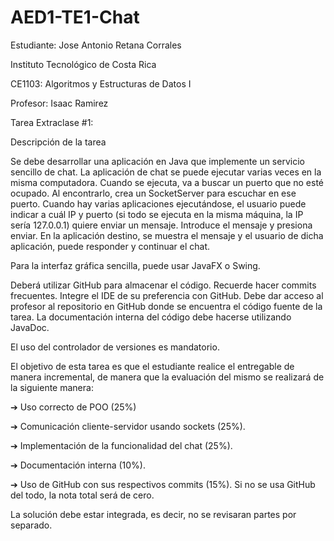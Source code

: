 # AED1-TE1-Chat
Estudiante: Jose Antonio Retana Corrales

Instituto Tecnológico de Costa Rica

CE1103: Algoritmos y Estructuras de Datos I

Profesor: Isaac Ramirez

Tarea Extraclase #1:

Descripción de la tarea

Se debe desarrollar una aplicación en Java que implemente un servicio sencillo de chat. La aplicación de
chat se puede ejecutar varias veces en la misma computadora. Cuando se ejecuta, va a buscar un puerto
que no esté ocupado. Al encontrarlo, crea un SocketServer para escuchar en ese puerto. Cuando hay varias
aplicaciones ejecutándose, el usuario puede indicar a cuál IP y puerto (si todo se ejecuta en la misma
máquina, la IP sería 127.0.0.1) quiere enviar un mensaje. Introduce el mensaje y presiona enviar. En la
aplicación destino, se muestra el mensaje y el usuario de dicha aplicación, puede responder y continuar el
chat.

Para la interfaz gráfica sencilla, puede usar JavaFX o Swing.

Deberá utilizar GitHub para almacenar el código. Recuerde hacer commits frecuentes. Integre el IDE de su
preferencia con GitHub. Debe dar acceso al profesor al repositorio en GitHub donde se encuentra el código
fuente de la tarea. La documentación interna del código debe hacerse utilizando JavaDoc.

El uso del controlador de versiones es mandatorio.

El objetivo de esta tarea es que el estudiante realice el entregable de manera incremental, de manera que la
evaluación del mismo se realizará de la siguiente manera:

➔ Uso correcto de POO (25%)

➔ Comunicación cliente-servidor usando sockets (25%).

➔ Implementación de la funcionalidad del chat (25%).

➔ Documentación interna (10%).

➔ Uso de GitHub con sus respectivos commits (15%). Si no se usa GitHub del todo, la nota total
será de cero.

La solución debe estar integrada, es decir, no se revisaran partes por separado.
